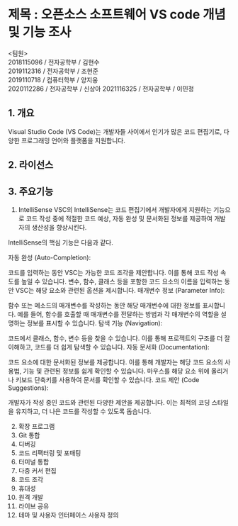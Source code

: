 제목 : 오픈소스 소프트웨어 VS code 개념 및 기능 조사
=================================================

<팀원>   
2018115096 / 전자공학부 / 김현수  
2019112316 / 전자공학부 / 조현준  
2019110718 / 컴퓨터학부 / 양지웅  
2020112286 / 전자공학부 / 신상아
2021116325 / 전자공학부 / 이민정

## 1. 개요

Visual Studio Code (VS Code)는 개발자들 사이에서 인기가 많은 코드 편집기로, 다양한 프로그래밍 언어와 플랫폼을 지원합니다.


## 2. 라이선스


## 3. 주요기능

1. IntelliSense
 VSC의 IntelliSense는 코드 편집기에서 개발자에게 지원하는 기능으로 코드 작성 중에 적절한 코드 예상, 자동 완성 및 문서화된 정보를 제공하여 개발자의 생산성을 향상시킨다.

IntelliSense의 핵심 기능은 다음과 같다.

자동 완성 (Auto-Completion):

코드를 입력하는 동안 VSC는 가능한 코드 조각을 제안합니다. 이를 통해 코드 작성 속도를 높일 수 있습니다.
변수, 함수, 클래스 등을 포함한 코드 요소의 이름을 입력하는 동안 VSC는 해당 요소와 관련된 옵션을 제시합니다.
매개변수 정보 (Parameter Info):

함수 또는 메소드의 매개변수를 작성하는 동안 해당 매개변수에 대한 정보를 표시합니다.
예를 들어, 함수를 호출할 때 매개변수를 전달하는 방법과 각 매개변수의 역할을 설명하는 정보를 표시할 수 있습니다.
탐색 기능 (Navigation):

코드에서 클래스, 함수, 변수 등을 찾을 수 있습니다. 이를 통해 프로젝트의 구조를 더 잘 이해하고, 코드를 더 쉽게 탐색할 수 있습니다.
자동 문서화 (Documentation):

코드 요소에 대한 문서화된 정보를 제공합니다. 이를 통해 개발자는 해당 코드 요소의 사용법, 기능 및 관련된 정보를 쉽게 확인할 수 있습니다.
마우스를 해당 요소 위에 올리거나 키보드 단축키를 사용하여 문서를 확인할 수 있습니다.
코드 제안 (Code Suggestions):

개발자가 작성 중인 코드와 관련된 다양한 제안을 제공합니다. 이는 최적의 코딩 스타일을 유지하고, 더 나은 코드를 작성할 수 있도록 돕습니다.

2. 확장 프로그램
3. Git 통합
4. 디버깅
5. 코드 리팩터링 및 포매팅
6. 터미널 통합
7. 다중 커서 편집
8. 코드 조각
9. 휴대성
10. 원격 개발
11. 라이브 공유
12. 테마 및 사용자 인터페이스 사용자 정의
